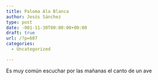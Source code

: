 ```yaml
---
title: Paloma Ala Blanca
author: Jesús Sánchez
type: post
date: -001-11-30T00:00:00+00:00
draft: true
url: /?p=607
categories:
  - Uncategorized

---
```

Es muy común escuchar por las mañanas el canto de un ave